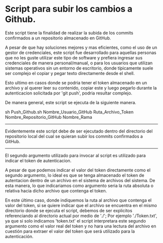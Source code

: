 # Script para subir los cambios a Github.

Este script tiene la finalidad de realizar la subida de los commits confirmados a un repositorio almacenado en GitHub.

A pesar de que hay soluciones mejores y mas eficientes, como el uso de un gestor de credenciales, este script
fue desarrollado para aquellas personas que no les guste utilizar este tipo de software y prefiera ingresar sus
credenciales de manera personal/manual, o para los usuarios que utilizan sistemas operativos sin un entorno de
escritorio, donde típicamente suele ser complejo el copiar y pegar texto directamente desde el shell.

Esto ultimo en casos donde se podria tener el token almacenado en un archivo y al querer leer su contenido, copiar
este y luego pegarlo durante la autenticacion solicitada por 'git push', podria resultar complejo.

De manera general, este script se ejecuta de la siguiente manera.

sh Push\_Github.sh Nombre\_Usuario\_GitHub Ruta\_Archivo\_Token Nombre\_Repositorio\_GitHub Nombre\_Rama

_____________________________________________________________________________________________________________________

Evidentemente este script debe de ser ejecutado dentro del directorio del repositorio local del cual se quieran subir
los commits confirmados a GitHub.
_____________________________________________________________________________________________________________________

El segundo argumento utilizado para invocar al script es utilizado para indicar el token de autenticacion.

A pesar de que podemos indicar el valor del token directamente como el segundo argumento, lo ideal es que se tenga
almacenado el token de autentacion dentro de un archivo en el sistema de archivos del sistema. De esta manera, lo
que indicariamos como argumento seria la ruta absoluta o relativa hacia dicho archivo que contenga el token.

En este último caso, donde indiquemos la ruta al archivo que contenga el valor del token, si se quiere indicar que
el archivo se encuentra en el mismo directorio donde se ejecuta el script, debemos de ser explicitos referenciando
al directorio actual por medio de './'; Por ejemplo './Token.txt', ya que si solo indicamos 'token.txt' el script
interpretara este segundo argumento como el valor real del token y no hara una lectura del archivo en cuestión para
extraer el valor del token que será utilizado para la autenticación.
